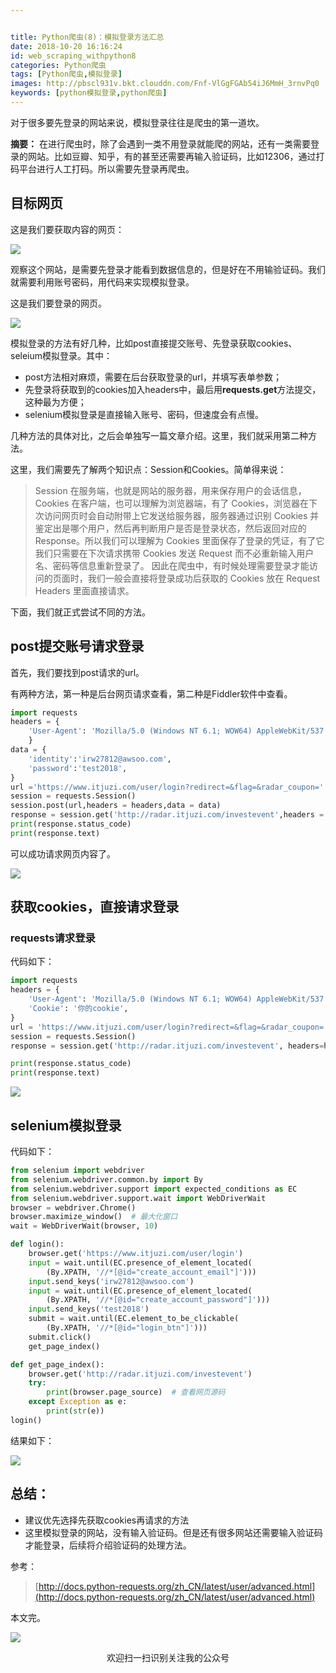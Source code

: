 ```yaml
---


title: Python爬虫(8)：模拟登录方法汇总
date: 2018-10-20 16:16:24
id: web_scraping_withpython8
categories: Python爬虫
tags: [Python爬虫,模拟登录]
images: http://pbscl931v.bkt.clouddn.com/Fnf-VlGgFGAb54iJ6MmH_3rnvPq0
keywords: [python模拟登录,python爬虫]
---
```


对于很多要先登录的网站来说，模拟登录往往是爬虫的第一道坎。

<!-- more -->  

**摘要：** 在进行爬虫时，除了会遇到一类不用登录就能爬的网站，还有一类需要登录的网站。比如豆瓣、知乎，有的甚至还需要再输入验证码，比如12306，通过打码平台进行人工打码。所以需要先登录再爬虫。

## 目标网页

这是我们要获取内容的网页：

![](http://pbscl931v.bkt.clouddn.com/18-10-19/68214534.jpg)



观察这个网站，是需要先登录才能看到数据信息的，但是好在不用输验证码。我们就需要利用账号密码，用代码来实现模拟登录。

这是我们要登录的网页。

![](http://pbscl931v.bkt.clouddn.com/18-10-17/98135777.jpg)



模拟登录的方法有好几种，比如post直接提交账号、先登录获取cookies、seleium模拟登录。其中：

- post方法相对麻烦，需要在后台获取登录的url，并填写表单参数；
- 先登录将获取到的cookies加入headers中，最后用**requests.get**方法提交，这种最为方便；
- selenium模拟登录是直接输入账号、密码，但速度会有点慢。

几种方法的具体对比，之后会单独写一篇文章介绍。这里，我们就采用第二种方法。

这里，我们需要先了解两个知识点：Session和Cookies。简单得来说：

> Session 在服务端，也就是网站的服务器，用来保存用户的会话信息，Cookies 在客户端，也可以理解为浏览器端，有了 Cookies，浏览器在下次访问网页时会自动附带上它发送给服务器，服务器通过识别 Cookies 并鉴定出是哪个用户，然后再判断用户是否是登录状态，然后返回对应的 Response。所以我们可以理解为 Cookies 里面保存了登录的凭证，有了它我们只需要在下次请求携带 Cookies 发送 Request 而不必重新输入用户名、密码等信息重新登录了。
> 因此在爬虫中，有时候处理需要登录才能访问的页面时，我们一般会直接将登录成功后获取的 Cookies 放在 Request Headers 里面直接请求。

下面，我们就正式尝试不同的方法。

## post提交账号请求登录

首先，我们要找到post请求的url。

有两种方法，第一种是后台网页请求查看，第二种是Fiddler软件中查看。

```python
import requests
headers = {
    'User-Agent': 'Mozilla/5.0 (Windows NT 6.1; WOW64) AppleWebKit/537.36 (KHTML, like Gecko) Chrome/66.0.3359.181 Safari/537.36',
    }
data = {
    'identity':'irw27812@awsoo.com',   
    'password':'test2018',
}
url ='https://www.itjuzi.com/user/login?redirect=&flag=&radar_coupon='
session = requests.Session()
session.post(url,headers = headers,data = data)
response = session.get('http://radar.itjuzi.com/investevent',headers = headers)
print(response.status_code)
print(response.text)
```

可以成功请求网页内容了。

![](http://pbscl931v.bkt.clouddn.com/18-10-19/19273353.jpg)



## 获取cookies，直接请求登录

### requests请求登录

代码如下：

```python
import requests
headers = {
    'User-Agent': 'Mozilla/5.0 (Windows NT 6.1; WOW64) AppleWebKit/537.36 (KHTML, like Gecko) Chrome/66.0.3359.181 Safari/537.36',
    'Cookie': '你的cookie',
}
url = 'https://www.itjuzi.com/user/login?redirect=&flag=&radar_coupon='
session = requests.Session()
response = session.get('http://radar.itjuzi.com/investevent', headers=headers)

print(response.status_code)
print(response.text)
```





![](http://pbscl931v.bkt.clouddn.com/18-10-19/5798761.jpg)

## selenium模拟登录

代码如下：

```python
from selenium import webdriver
from selenium.webdriver.common.by import By
from selenium.webdriver.support import expected_conditions as EC
from selenium.webdriver.support.wait import WebDriverWait
browser = webdriver.Chrome()
browser.maximize_window()  # 最大化窗口
wait = WebDriverWait(browser, 10)

def login():
    browser.get('https://www.itjuzi.com/user/login')
    input = wait.until(EC.presence_of_element_located(
        (By.XPATH, '//*[@id="create_account_email"]')))
    input.send_keys('irw27812@awsoo.com')
    input = wait.until(EC.presence_of_element_located(
        (By.XPATH, '//*[@id="create_account_password"]')))
    input.send_keys('test2018')
    submit = wait.until(EC.element_to_be_clickable(
        (By.XPATH, '//*[@id="login_btn"]')))
    submit.click()
    get_page_index()

def get_page_index():
    browser.get('http://radar.itjuzi.com/investevent')
    try:
        print(browser.page_source)  # 查看网页源码
    except Exception as e:
        print(str(e))
login()

```

结果如下：

![](http://pbscl931v.bkt.clouddn.com/18-10-19/8322177.jpg)



## 总结：

- 建议优先选择先获取cookies再请求的方法
- 这里模拟登录的网站，没有输入验证码。但是还有很多网站还需要输入验证码才能登录，后续将介绍验证码的处理方法。

参考：

> [http://docs.python-requests.org/zh_CN/latest/user/advanced.html](http://docs.python-requests.org/zh_CN/latest/user/advanced.html)

本文完。

![](http://pbscl931v.bkt.clouddn.com/%E5%85%AC%E4%BC%97%E5%8F%B7%E5%85%B3%E6%B3%A8.jpg)

<center>欢迎扫一扫识别关注我的公众号</center>